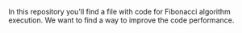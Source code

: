 In this repository you'll find a file with code for Fibonacci algorithm execution.
We want to find a way to improve the code performance.